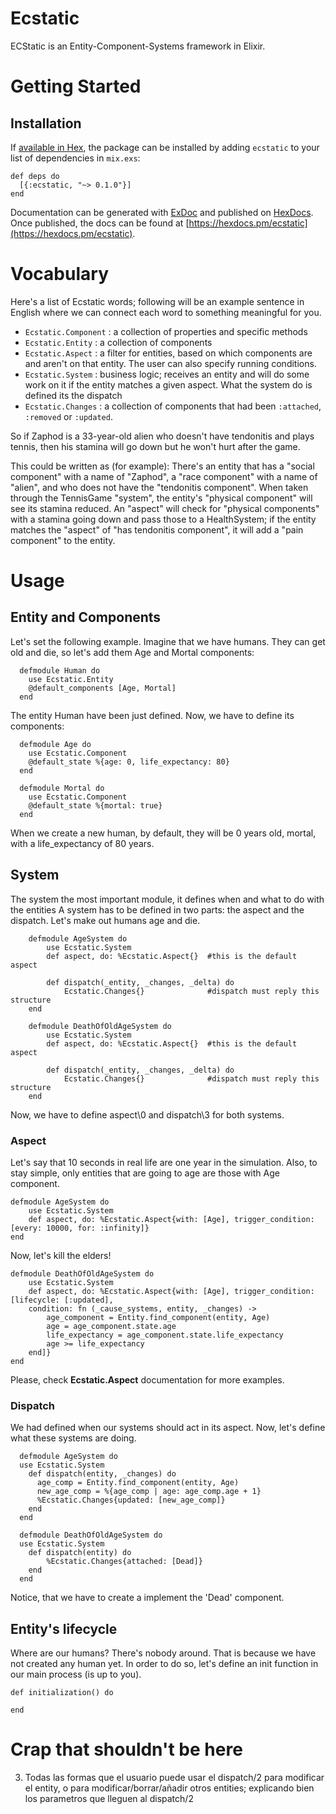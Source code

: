 # Ecstatic

ECStatic is an Entity-Component-Systems framework in Elixir.

# Getting Started

## Installation

If [available in Hex](https://hex.pm/docs/publish), the package can be installed
by adding `ecstatic` to your list of dependencies in `mix.exs`:

```
def deps do
  [{:ecstatic, "~> 0.1.0"}]
end
```

Documentation can be generated with [ExDoc](https://github.com/elixir-lang/ex_doc)
and published on [HexDocs](https://hexdocs.pm). Once published, the docs can
be found at [https://hexdocs.pm/ecstatic](https://hexdocs.pm/ecstatic).

# Vocabulary
Here's a list of Ecstatic words; following will be an example sentence in English where we can connect each word to something meaningful for you.
- `Ecstatic.Component` : a collection of properties and specific methods
- `Ecstatic.Entity` : a collection of components
- `Ecstatic.Aspect` : a filter for entities, based on which components are and aren't on that entity. The user can also specify running conditions.
- `Ecstatic.System` : business logic; receives an entity and will do some work on it if the entity matches a given aspect. What the system do is defined its the dispatch
- `Ecstatic.Changes` : a collection of components that had been `:attached`, `:removed` or `:updated`.

So if Zaphod is a 33-year-old alien who doesn't have tendonitis and plays tennis, then his stamina will go down but he won't hurt after the game.

This could be written as (for example):
There's an entity that has a "social component" with a name of "Zaphod", a "race component" with a name of "alien", and who does not have the "tendonitis component". When taken through the TennisGame "system", the entity's "physical component" will see its stamina reduced. An "aspect" will check for "physical components" with a stamina going down and pass those to a HealthSystem; if the entity matches the "aspect" of "has tendonitis component", it will add a "pain component" to the entity.

# Usage

## Entity and Components

Let's set the following example. Imagine that we have humans. They can get old and die, so let's add them Age and Mortal components:
```
  defmodule Human do
    use Ecstatic.Entity
    @default_components [Age, Mortal]
  end
```

The entity Human have been just defined. Now, we have to define its components:

```
  defmodule Age do
    use Ecstatic.Component
    @default_state %{age: 0, life_expectancy: 80}
  end
```

```
  defmodule Mortal do
    use Ecstatic.Component
    @default_state %{mortal: true}
  end
```

When we create a new human, by default, they will be 0 years old, mortal, with a life_expectancy of 80 years.

## System

The system the most important module, it defines when and what to do with the entities
A system has to be defined in two parts: the aspect and the dispatch. Let's make out humans age and die.
```
    defmodule AgeSystem do
        use Ecstatic.System
        def aspect, do: %Ecstatic.Aspect{}  #this is the default aspect
    
        def dispatch(_entity, _changes, _delta) do
            Ecstatic.Changes{}              #dispatch must reply this structure
    end
    
    defmodule DeathOfOldAgeSystem do
        use Ecstatic.System
        def aspect, do: %Ecstatic.Aspect{}  #this is the default aspect
    
        def dispatch(_entity, _changes, _delta) do
            Ecstatic.Changes{}              #dispatch must reply this structure
    end
```

Now, we have to define aspect\0 and dispatch\3 for both systems.

### Aspect
Let's say that 10 seconds in real life are one year in the simulation. Also, to stay simple, only entities that are going to age are those with Age component. 
```
defmodule AgeSystem do
    use Ecstatic.System
    def aspect, do: %Ecstatic.Aspect{with: [Age], trigger_condition: [every: 10000, for: :infinity]}
end
``` 

Now, let's kill the elders!
```
defmodule DeathOfOldAgeSystem do
    use Ecstatic.System
    def aspect, do: %Ecstatic.Aspect{with: [Age], trigger_condition: [lifecycle: [:updated], 
    condition: fn (_cause_systems, entity, _changes) -> 
        age_component = Entity.find_component(entity, Age)
        age = age_component.state.age
        life_expectancy = age_component.state.life_expectancy
        age >= life_expectancy 
    end]}
end
```

Please, check **Ecstatic.Aspect** documentation for more examples.

### Dispatch
We had defined when our systems should act in its aspect. Now, let's define what these systems are doing.

```
  defmodule AgeSystem do
  use Ecstatic.System
    def dispatch(entity, _changes) do
      age_comp = Entity.find_component(entity, Age)
      new_age_comp = %{age_comp | age: age_comp.age + 1}
      %Ecstatic.Changes{updated: [new_age_comp]}
    end
  end
```

```
  defmodule DeathOfOldAgeSystem do
  use Ecstatic.System
    def dispatch(entity) do
        %Ecstatic.Changes{attached: [Dead]}
    end
  end
```

Notice, that we have to create a implement the 'Dead' component.

## Entity's lifecycle
Where are our humans? There's nobody around. That is because we have not created any human yet. In order to do so, let's define an init function in our main process (is up to you).
```
def initialization() do

end
```

# Crap that shouldn't be here


3) Todas las formas que el usuario puede usar el dispatch/2 para modificar el entity, o para modificar/borrar/añadir otros entities; 
explicando bien los parametros que lleguen al dispatch/2